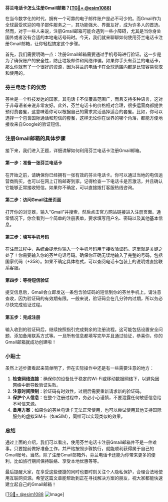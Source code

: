**芬兰电话卡怎么注册Gmail邮箱？[[TG💪+ @esim1088](https://t.me/s/esim1088)]**

在当今数字化的时代，拥有一个可靠的电子邮件账户是必不可少的。而Gmail作为全球最受欢迎的电子邮件服务之一，其功能强大、界面友好，成为许多人的首选。然而，对于一些人来说，注册Gmail邮箱可能会遇到一些小障碍，尤其是当你身处国外或者没有合适的本地电话号码时。今天，我们就来聊聊如何使用芬兰电话卡注册Gmail邮箱，让你轻松搞定这个步骤。

首先，我们需要明确一点：注册Gmail邮箱需要通过手机号码进行验证。这一步是为了确保账户的安全性，防止垃圾邮件和网络诈骗。如果你手头有芬兰的电话卡，那么你就有了一个很好的资源，因为芬兰的电话卡在全球范围内都是比较容易获取和使用的。

### 芬兰电话卡的优势

芬兰是一个科技发达的国家，其电话卡不仅覆盖范围广，而且支持多种语言，这对于非母语者来说非常友好。此外，芬兰电话卡的价格相对合理，很多运营商都提供预付费套餐，这意味着你可以根据自己的需求灵活选择适合的套餐。比如，你可以选择一个包含国际通话和短信的套餐，这样无论你在世界的哪个角落，都能方便地接收来自Google的验证短信。

### 注册Gmail邮箱的具体步骤

接下来，我们进入正题，详细讲解如何利用芬兰电话卡注册Gmail邮箱。

#### 第一步：准备一张芬兰电话卡

在开始之前，请确保你已经拥有一张有效的芬兰电话卡。你可以通过当地的电信运营商购买，也可以在网上订购邮寄到家。记得检查一下电话卡是否激活，并且确认它能够正常接收短信。如果你不确定，可以直接拨打客服热线咨询。

#### 第二步：访问Gmail注册页面

打开你的浏览器，输入“Gmail”并搜索，然后点击官方网站链接进入注册页面。通常情况下，你会看到一个简单的注册表单，要求填写用户名、密码以及其他基本信息。

#### 第三步：填写手机号码

在注册过程中，系统会提示你输入一个手机号码用于接收验证码。这里就是关键之处了！你需要输入你的芬兰电话号码。确保你正确无误地输入了完整的号码，包括国家代码（+358）。如果不确定具体格式，可以查阅电话卡包装上的说明或直接联系客服。

#### 第四步：等待短信验证

提交信息后，Gmail会立即发送一条包含验证码的短信到你的芬兰手机上。请注意查收，因为验证码的有效期有限。一般来说，验证码会在几分钟内过期，所以务必尽快完成验证过程。

#### 第五步：完成注册

输入收到的验证码后，继续按照指引完成剩余的注册流程。这可能包括设置安全问题、添加备用联系方式等。一旦所有信息都填写完毕并且通过验证，恭喜你，你的Gmail邮箱就成功创建啦！

### 小贴士

虽然上述步骤看起来简单明了，但在实际操作中还是有一些需要注意的地方：

1. **检查网络连接**：确保你的设备处于稳定的Wi-Fi或移动数据网络下，以避免因网络中断导致验证失败。
2. **注意时间限制**：验证码有时效性，过期后需要重新请求新的验证码。
3. **保护个人信息**：在整个注册过程中，务必小心谨慎，不要泄露任何敏感信息给不可信来源。
4. **备用方案**：如果你的芬兰电话卡无法正常使用，也可以尝试使用其他支持国际服务的虚拟SIM卡（如eSIM），同样可以实现类似的效果。

### 总结

通过上面的介绍，我们可以看出，使用芬兰电话卡注册Gmail邮箱并不是一件难事。只要提前做好准备工作，并严格按照步骤执行，就能顺利获得属于自己的Gmail账号。当然，除了注册Gmail邮箱外，芬兰电话卡还能为你带来更多的便利，比如旅行期间保持联络、享受本地优惠等等。

最后提醒大家，在享受这些便捷的同时也要时刻关注个人隐私保护，合理合法地使用互联网资源。希望这篇文章能帮助到正在寻找解决方案的朋友，祝大家都能快速建立起自己的Gmail邮箱！

[[TG💪+ @esim1088](https://t.me/s/esim1088) ![Image](https://i.postimg.cc/4NQfJmqS/Snipaste-2025-05-13-00-14-12.png)]